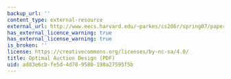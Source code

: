 ```yaml
---
backup_url: ''
content_type: external-resource
external_url: http://www.eecs.harvard.edu/~parkes/cs286r/spring07/papers/myerson.pdf
has_external_licence_warning: true
has_external_license_warning: true
is_broken: ''
license: https://creativecommons.org/licenses/by-nc-sa/4.0/
title: Optimal Auction Design (PDF)
uid: ad83e6cb-fe5d-4d70-9580-198a27595f5b
---
```

